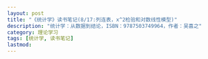```yaml
---
layout: post
title: "《统计学》读书笔记(8/17:列连表，x^2检验和对数线性模型)"
description: "统计学：从数据到结论，ISBN：9787503749964，作者：吴喜之"
category: 理论学习
tags: [统计学, 读书笔记]
lastmod: 
---
```



